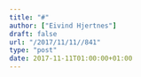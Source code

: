```yaml
---
title: "#"
author: ["Eivind Hjertnes"]
draft: false
url: "/2017/11/11//841"
type: "post"
date: 2017-11-11T01:00:00+01:00
---
```


